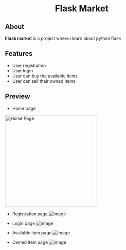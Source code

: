 <h1 align="center">Flask Market</h1>

## About
**Flask market** is a project where i learn about python flask

## Features
* User registration
* User login
* User can buy the available items
* User can sell their owned items

## Preview
* Home page
<img src="https://user-images.githubusercontent.com/50564780/147642825-cf3166b6-13a7-4534-959a-dc2670de6e5e.png" width="300" alt="Home Page">

* Registration page
![image](https://user-images.githubusercontent.com/50564780/147643503-eca1ddc1-9975-48f3-bfe5-3ec84f2c2d23.png)

* Login page
![image](https://user-images.githubusercontent.com/50564780/147643561-1353aa62-730d-43c4-bf28-666a2fd17ea4.png)

* Available item page
![image](https://user-images.githubusercontent.com/50564780/147643724-7dc01fe4-7903-4e31-a83e-6774d2b6a0bf.png)

* Owned item page
![image](https://user-images.githubusercontent.com/50564780/147643794-bd6cd90f-aca3-4a65-8da3-b2320f1a3354.png)

